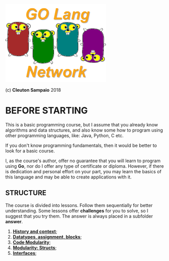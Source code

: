 ![](../golangnetwork-logo.png)

(c) **Cleuton Sampaio** 2018

# BEFORE STARTING

This is a basic programming course, but I assume that you already know algorithms and data structures, and also know some how to program using other programming languages, like: Java, Python, C etc. 

If you don't know programming fundamentals, then it would be better to look for a basic course.

I, as the course's author, offer no guarantee that you will learn to program using **Go**, nor do I offer any type of certificate or diploma. However, if there is dedication and personal effort on your part, you may learn the basics of this language and may be able to create applications with it.

## STRUCTURE

The course is divided into lessons. Follow them sequentially for better understanding. Some lessons offer **challenges** for you to solve, so I suggest that you try them. The answer is always placed in a subfolder **answer**. 

1. [**History and context**](./L01);
2. [**Datatypes, assignment, blocks**](./L02);
3. [**Code Modularity**](./L03);
4. [**Modularity: Structs**](./L04);
5. [**Interfaces**](./L05);